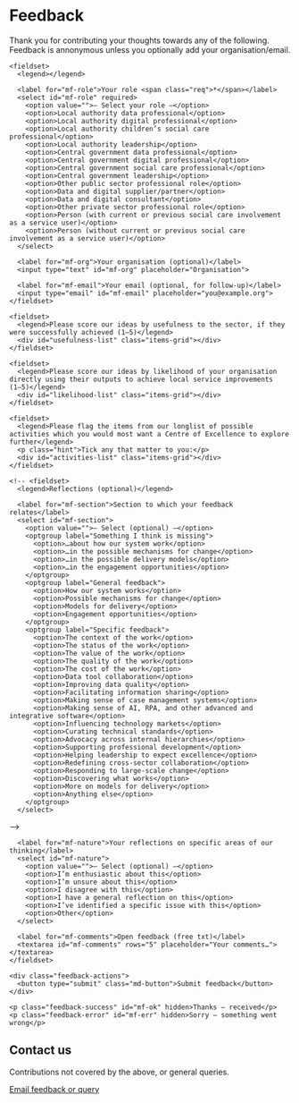 # Feedback   

Thank you for contributing your thoughts towards any of the following.
Feedback is annonymous unless you optionally add your organisation/email. 

<div class="feedback-section feedback-main" id="main-feedback">
  <form id="main-form" novalidate>
    <!-- hidden -->
    <input type="hidden" id="mf-page" name="page">
    <input type="text" id="mf_hp" name="hp_field" style="display:none !important" tabindex="-1" autocomplete="off" aria-hidden="true">

    <fieldset>
      <legend></legend>

      <label for="mf-role">Your role <span class="req">*</span></label>
      <select id="mf-role" required>
        <option value="">— Select your role —</option>
        <option>Local authority data professional</option>
        <option>Local authority digital professional</option>
        <option>Local authority children’s social care professional</option>
        <option>Local authority leadership</option>
        <option>Central government data professional</option>
        <option>Central government digital professional</option>
        <option>Central government social care professional</option>
        <option>Central government leadership</option>
        <option>Other public sector professional role</option>
        <option>Data and digital supplier/partner</option>
        <option>Data and digital consultant</option>
        <option>Other private sector professional role</option>
        <option>Person (with current or previous social care involvement as a service user)</option>
        <option>Person (without current or previous social care involvement as a service user)</option>
      </select>

      <label for="mf-org">Your organisation (optional)</label>
      <input type="text" id="mf-org" placeholder="Organisation">

      <label for="mf-email">Your email (optional, for follow-up)</label>
      <input type="email" id="mf-email" placeholder="you@example.org">
    </fieldset>

    <fieldset>
      <legend>Please score our ideas by usefulness to the sector, if they were successfully achieved (1–5)</legend>
      <div id="usefulness-list" class="items-grid"></div>
    </fieldset>

    <fieldset>
      <legend>Please score our ideas by likelihood of your organisation directly using their outputs to achieve local service improvements  (1–5)</legend>
      <div id="likelihood-list" class="items-grid"></div>
    </fieldset>

    <fieldset>
      <legend>Please flag the items from our longlist of possible activities which you would most want a Centre of Excellence to explore further</legend>
      <p class="hint">Tick any that matter to you:</p>
      <div id="activities-list" class="items-grid"></div>
    </fieldset>


  <!-- HIDE ONLY ON MAIN FORM (still posts empty value) -->
    <!-- <fieldset>
      <legend>Reflections (optional)</legend>

      <label for="mf-section">Section to which your feedback relates</label>
      <select id="mf-section">
        <option value="">— Select (optional) —</option>
        <optgroup label="Something I think is missing">
          <option>…about how our system work</option>
          <option>…in the possible mechanisms for change</option>
          <option>…in the possible delivery models</option>
          <option>…in the engagement opportunities</option>
        </optgroup>
        <optgroup label="General feedback">
          <option>How our system works</option>
          <option>Possible mechanisms for change</option>
          <option>Models for delivery</option>
          <option>Engagement opportunities</option>
        </optgroup>
        <optgroup label="Specific feedback">
          <option>The context of the work</option>
          <option>The status of the work</option>
          <option>The value of the work</option>
          <option>The quality of the work</option>
          <option>The cost of the work</option>
          <option>Data tool collaboration</option>
          <option>Improving data quality</option>
          <option>Facilitating information sharing</option>
          <option>Making sense of case management systems</option>
          <option>Making sense of AI, RPA, and other advanced and integrative software</option>
          <option>Influencing technology markets</option>
          <option>Curating technical standards</option>
          <option>Advocacy across internal hierarchies</option>
          <option>Supporting professional development</option>
          <option>Helping leadership to expect excellence</option>
          <option>Redefining cross-sector collaboration</option>
          <option>Responding to large-scale change</option>
          <option>Discovering what works</option>
          <option>More on models for delivery</option>
          <option>Anything else</option>
        </optgroup>
      </select>
  -->


      <label for="mf-nature">Your reflections on specific areas of our thinking</label>
      <select id="mf-nature">
        <option value="">— Select (optional) —</option>
        <option>I’m enthusiastic about this</option>
        <option>I’m unsure about this</option>
        <option>I disagree with this</option>
        <option>I have a general reflection on this</option>
        <option>I’ve identified a specific issue with this</option>
        <option>Other</option>
      </select>

      <label for="mf-comments">Open feedback (free txt)</label>
      <textarea id="mf-comments" rows="5" placeholder="Your comments…"></textarea>
    </fieldset>

    <div class="feedback-actions">
      <button type="submit" class="md-button">Submit feedback</button>
    </div>

    <p class="feedback-success" id="mf-ok" hidden>Thanks — received</p>
    <p class="feedback-error" id="mf-err" hidden>Sorry — something went wrong</p>
  </form>
</div>



<div class="feedback-section feedback-main" id="email">
  <h2>Contact us</h2>
  <p>Contributions not covered by the above, or general queries.</p>
  <div class="feedback-actions">
    <a id="email-feedback" class="md-button" href="#">Email feedback or query</a>
  </div>
</div>

